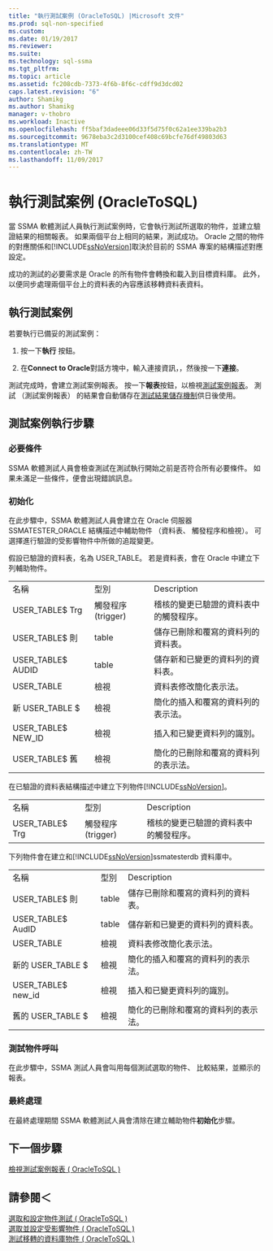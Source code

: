 ```yaml
---
title: "執行測試案例 (OracleToSQL) |Microsoft 文件"
ms.prod: sql-non-specified
ms.custom: 
ms.date: 01/19/2017
ms.reviewer: 
ms.suite: 
ms.technology: sql-ssma
ms.tgt_pltfrm: 
ms.topic: article
ms.assetid: fc208cdb-7373-4f6b-8f6c-cdff9d3dcd02
caps.latest.revision: "6"
author: Shamikg
ms.author: Shamikg
manager: v-thobro
ms.workload: Inactive
ms.openlocfilehash: ff5baf3dadeee06d33f5d75f0c62a1ee339ba2b3
ms.sourcegitcommit: 9678eba3c2d3100cef408c69bcfe76df49803d63
ms.translationtype: MT
ms.contentlocale: zh-TW
ms.lasthandoff: 11/09/2017
---
```

# <a name="running-test-cases-oracletosql"></a>執行測試案例 (OracleToSQL)
當 SSMA 軟體測試人員執行測試案例時，它會執行測試所選取的物件，並建立驗證結果的相關報表。 如果兩個平台上相同的結果，測試成功。 Oracle 之間的物件的對應關係和[!INCLUDE[ssNoVersion](../../includes/ssnoversion_md.md)]取決於目前的 SSMA 專案的結構描述對應設定。  
  
成功的測試的必要需求是 Oracle 的所有物件會轉換和載入到目標資料庫。 此外，以便同步處理兩個平台上的資料表的內容應該移轉資料表資料。  
  
## <a name="run-test-case"></a>執行測試案例  
若要執行已備妥的測試案例：  
  
1.  按一下**執行** 按鈕。  
  
2.  在**Connect to Oracle**對話方塊中，輸入連接資訊，，然後按一下**連接**。  
  
測試完成時，會建立測試案例報表。 按一下**報表**按鈕，以檢視[測試案例報表](http://msdn.microsoft.com/en-us/8da14323-9dd6-4019-bf79-3e8b972a9bc0)。 測試 （測試案例報表） 的結果會自動儲存在[測試結果儲存機制](http://msdn.microsoft.com/en-us/f941cce4-d3e3-4aeb-a88a-4f101a97a9f4)供日後使用。  
  
## <a name="test-case-execution-steps"></a>測試案例執行步驟  
  
### <a name="prerequisites"></a>必要條件  
SSMA 軟體測試人員會檢查測試在測試執行開始之前是否符合所有必要條件。 如果未滿足一些條件，便會出現錯誤訊息。  
  
### <a name="initialization"></a>初始化  
在此步驟中，SSMA 軟體測試人員會建立在 Oracle 伺服器 SSMATESTER_ORACLE 結構描述中輔助物件 （資料表、 觸發程序和檢視）。 可選擇進行驗證的受影響物件中所做的追蹤變更。  
  
假設已驗證的資料表，名為 USER_TABLE。 若是資料表，會在 Oracle 中建立下列輔助物件。  
  
||||  
|-|-|-|  
|名稱|型別|Description|  
|USER_TABLE$ Trg|觸發程序 (trigger)|稽核的變更已驗證的資料表中的觸發程序。|  
|USER_TABLE$ 則|table|儲存已刪除和覆寫的資料列的資料表。|  
|USER_TABLE$ AUDID|table|儲存新和已變更的資料列的資料表。|  
|USER_TABLE|檢視|資料表修改簡化表示法。|  
|新 USER_TABLE $|檢視|簡化的插入和覆寫的資料列的表示法。|  
|USER_TABLE$ NEW_ID|檢視|插入和已變更資料列的識別。|  
|USER_TABLE$ 舊|檢視|簡化的已刪除和覆寫的資料列的表示法。|  
  
在已驗證的資料表結構描述中建立下列物件[!INCLUDE[ssNoVersion](../../includes/ssnoversion_md.md)]。  
  
||||  
|-|-|-|  
|名稱|型別|Description|  
|USER_TABLE$ Trg|觸發程序 (trigger)|稽核的變更已驗證的資料表中的觸發程序。|  
  
下列物件會在建立和[!INCLUDE[ssNoVersion](../../includes/ssnoversion_md.md)]ssmatesterdb 資料庫中。  
  
||||  
|-|-|-|  
|名稱|型別|Description|  
|USER_TABLE$ 則|table|儲存已刪除和覆寫的資料列的資料表。|  
|USER_TABLE$ AudID|table|儲存新和已變更的資料列的資料表。|  
|USER_TABLE|檢視|資料表修改簡化表示法。|  
|新的 USER_TABLE $|檢視|簡化的插入和覆寫的資料列的表示法。|  
|USER_TABLE$ new_id|檢視|插入和已變更資料列的識別。|  
|舊的 USER_TABLE $|檢視|簡化的已刪除和覆寫的資料列的表示法。|  
  
### <a name="test-object-calls"></a>測試物件呼叫  
在此步驟中，SSMA 測試人員會叫用每個測試選取的物件、 比較結果，並顯示的報表。  
  
### <a name="finalization"></a>最終處理  
在最終處理期間 SSMA 軟體測試人員會清除在建立輔助物件**初始化**步驟。  
  
## <a name="next-step"></a>下一個步驟  
[檢視測試案例報表 &#40; OracleToSQL &#41;](../../ssma/oracle/viewing-test-case-reports-oracletosql.md)  
  
## <a name="see-also"></a>請參閱＜  
[選取和設定物件測試 &#40; OracleToSQL &#41;](../../ssma/oracle/selecting-and-configuring-objects-to-test-oracletosql.md)  
[選取並設定受影響物件 &#40; OracleToSQL &#41;](../../ssma/oracle/selecting-and-configuring-affected-objects-oracletosql.md)  
[測試移轉的資料庫物件 &#40; OracleToSQL &#41;](../../ssma/oracle/testing-migrated-database-objects-oracletosql.md)  
  
